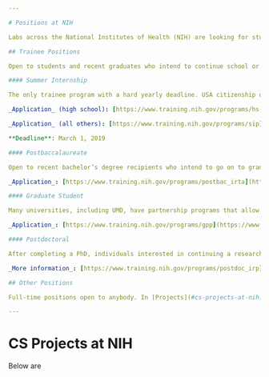 ```yaml
---

# Positions at NIH

Labs across the National Institutes of Health (NIH) are looking for students and recent graduates to work on data science and machine learning problems in biomedical research. Positions are explained below, project descriptions are [here](#cs-projects-at-nih)

## Trainee Positions

Open to students and recent graduates who intend to continue school or research.

#### Summer Internship

The only trainee program with a hard yearly deadline. USA citizenship or permanent residency required.

_Application_ (high school): [https://www.training.nih.gov/programs/hs-sip](https://www.training.nih.gov/programs/hs-sip)

_Application_ (all others): [https://www.training.nih.gov/programs/sip](https://www.training.nih.gov/programs/sip)

**Deadline**: March 1, 2019

#### Postbaccalaureate

Open to recent bachelor’s degree recipients who intend to go on to graduate or professional school. USA citizenship or permanent residency required.

_Application_: [https://www.training.nih.gov/programs/postbac_irta](https://www.training.nih.gov/programs/postbac_irta)

#### Graduate Student

Many universities, including UMD, have partnership programs that allow graduate students to work with NIH labs on research projects. Open to students applying to graduate school, as well as students already in graduate school.

_Application_: [https://www.training.nih.gov/programs/gpp](https://www.training.nih.gov/programs/gpp)

#### Postdoctoral 

After completing a PhD, individuals interested in continuing a research career may join the NIH as a postdoctoral fellow. Apply directly to prospective labs, see reverse for contact information.

_More information_: [https://www.training.nih.gov/programs/postdoc_irp](https://www.training.nih.gov/programs/postdoc_irp)

## Other Positions

Full-time positions open to anybody. In [Projects](#cs-projects-at-nih), these positions are listed alongside the degree that applicants should have.

---
```


# CS Projects at NIH

Below are